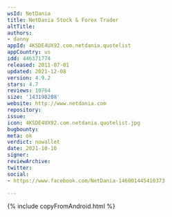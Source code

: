 ```yaml
---
wsId: NetDania
title: NetDania Stock & Forex Trader
altTitle: 
authors:
- danny
appId: 4KSDE4UX92.com.netdania.quotelist
appCountry: us
idd: 446371774
released: 2011-07-01
updated: 2021-12-08
version: 4.9.2
stars: 4.7
reviews: 10764
size: '143198208'
website: http://www.netdania.com
repository: 
issue: 
icon: 4KSDE4UX92.com.netdania.quotelist.jpg
bugbounty: 
meta: ok
verdict: nowallet
date: 2021-10-10
signer: 
reviewArchive: 
twitter: 
social:
- https://www.facebook.com/NetDania-146001445410373

---
```


{% include copyFromAndroid.html %}
